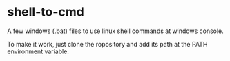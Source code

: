 # shell-to-cmd
A few windows (.bat) files to use linux shell commands at windows console.

To make it work, just clone the ropository and add its path at the PATH environment variable.
